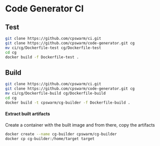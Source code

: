 # Code Generator CI

## Test
```bash
git clone https://github.com/cpswarm/ci.git
git clone https://github.com/cpswarm/code-generator.git cg
mv ci/cg/Dockerfile-test cg/Dockerfile-test
cd cg
docker build -f Dockerfile-test .
```

## Build
```bash
git clone https://github.com/cpswarm/ci.git
git clone https://github.com/cpswarm/code-generator.git cg
mv ci/cg/Dockerfile-build cg/Dockerfile-build
cd cg
docker build -t cpswarm/cg-builder -f Dockerfile-build .
```

#### Extract built artifacts
Create a container with the built image and from there, copy the artifacts
```bash
docker create --name cg-builder cpswarm/cg-builder
docker cp cg-builder:/home/target target
```
